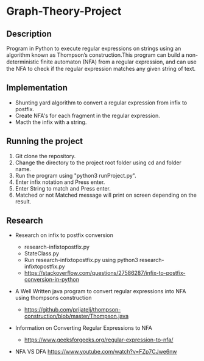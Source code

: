 # Graph-Theory-Project
## Description
Program in Python to execute regular expressions on strings using an algorithm known as Thompson’s construction.This program can build a non-deterministic ﬁnite automaton (NFA) from a regular expression, and can use the NFA to check if the regular expression matches any given string of text.
## Implementation
* Shunting yard algorithm to convert a regular expression from infix to postfix.
* Create NFA's for each fragment in the regular expression.
* Macth the infix with a string.
## Running the project
1. Git clone the repository.
2. Change the directory to the project root folder using cd and folder name.
3. Run the program using "python3 runProject.py".
4. Enter infix notation and Press enter.
5. Enter String to match and Press enter.
6. Matched or not Matched message will print on screen depending on the result.
## Research
* Research on infix to postfix conversion
  * research-infixtopostfix.py
  * StateClass.py 
  * Run research-infixtopostfix.py using python3 research-infixtopostfix.py
  * https://stackoverflow.com/questions/27586287/infix-to-postfix-conversion-in-python

* A Well Written java program to convert regular expressions into NFA using thompsons construction
  * https://github.com/prijatelj/thompson-construction/blob/master/Thompson.java

* Information on Converting Regular Expressions to NFA
  * https://www.geeksforgeeks.org/regular-expression-to-nfa/

* NFA VS DFA
  https://www.youtube.com/watch?v=FZp7CJwe6nw

